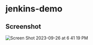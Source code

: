 # jenkins-demo

## Screenshot
![Screen Shot 2023-09-26 at 6 41 19 PM](https://github.com/panasheMuriro/jenkins-demo/assets/87081585/917d48ec-b687-456c-bd62-1e315d2d8b1b)
